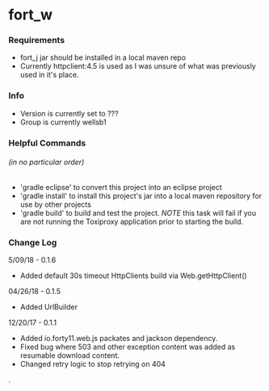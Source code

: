 # fort_w

### Requirements
* fort_j jar should be installed in a local maven repo
* Currently httpclient:4.5 is used as I was unsure of what was previously used in it's place.

### Info
* Version is currently set to ???
* Group is currently wellsb1 

### Helpful Commands
###### (in no particular order)
* 'gradle eclipse' to convert this project into an eclipse project
* 'gradle install' to install this project's jar into a local maven repository for use by other projects
* 'gradle build' to build and test the project.  *NOTE* this task will fail if you are not running the Toxiproxy application prior to starting the build.  



### Change Log

5/09/18 - 0.1.6
 
 * Added default 30s timeout HttpClients build via Web.getHttpClient()

04/26/18 - 0.1.5

 * Added UrlBuilder

12/20/17 - 0.1.1 
 * Added io.forty11.web.js packates and jackson dependency.  
 * Fixed bug where 503 and other exception content was added as resumable download content.
 * Changed retry logic to stop retrying on 404

.

